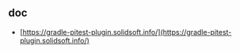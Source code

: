 ## doc

- [https://gradle-pitest-plugin.solidsoft.info/](https://gradle-pitest-plugin.solidsoft.info/)